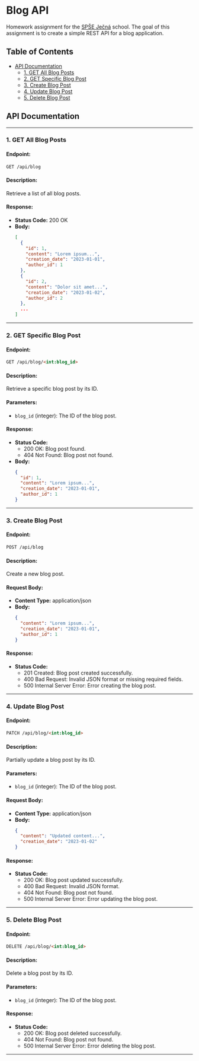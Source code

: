 # Blog API
Homework assignment for the [SPŠE Ječná](https://www.spsejecna.cz/) school.
The goal of this assignment is to create a simple REST API for a blog application.


## Table of Contents

  - [API Documentation](#api-documentation)
    - [1. GET All Blog Posts](#1-get-all-blog-posts)
    - [2. GET Specific Blog Post](#2-get-specific-blog-post)
    - [3. Create Blog Post](#3-create-blog-post)
    - [4. Update Blog Post](#4-update-blog-post)
    - [5. Delete Blog Post](#5-delete-blog-post)


## API Documentation

---

### 1. **GET All Blog Posts**

#### Endpoint:
```markdown
GET /api/blog
```

#### Description:
Retrieve a list of all blog posts.

#### Response:
- **Status Code:** 200 OK
- **Body:**
  ```json
  [
    {
      "id": 1,
      "content": "Lorem ipsum...",
      "creation_date": "2023-01-01",
      "author_id": 1
    },
    {
      "id": 2,
      "content": "Dolor sit amet...",
      "creation_date": "2023-01-02",
      "author_id": 2
    },
    ...
  ]
  ```

---

### 2. **GET Specific Blog Post**

#### Endpoint:
```markdown
GET /api/blog/<int:blog_id>
```

#### Description:
Retrieve a specific blog post by its ID.

#### Parameters:
- `blog_id` (integer): The ID of the blog post.

#### Response:
- **Status Code:**
  - 200 OK: Blog post found.
  - 404 Not Found: Blog post not found.
- **Body:**
  ```json
  {
    "id": 1,
    "content": "Lorem ipsum...",
    "creation_date": "2023-01-01",
    "author_id": 1
  }
  ```

---

### 3. **Create Blog Post**

#### Endpoint:
```markdown
POST /api/blog
```

#### Description:
Create a new blog post.

#### Request Body:
- **Content Type:** application/json
- **Body:**
  ```json
  {
    "content": "Lorem ipsum...",
    "creation_date": "2023-01-01",
    "author_id": 1
  }
  ```

#### Response:
- **Status Code:** 
  - 201 Created: Blog post created successfully.
  - 400 Bad Request: Invalid JSON format or missing required fields.
  - 500 Internal Server Error: Error creating the blog post.

---

### 4. **Update Blog Post**

#### Endpoint:
```markdown
PATCH /api/blog/<int:blog_id>
```

#### Description:
Partially update a blog post by its ID.

#### Parameters:
- `blog_id` (integer): The ID of the blog post.

#### Request Body:
- **Content Type:** application/json
- **Body:**
  ```json
  {
    "content": "Updated content...",
    "creation_date": "2023-01-02"
  }
  ```

#### Response:
- **Status Code:**
  - 200 OK: Blog post updated successfully.
  - 400 Bad Request: Invalid JSON format.
  - 404 Not Found: Blog post not found.
  - 500 Internal Server Error: Error updating the blog post.

---

### 5. **Delete Blog Post**

#### Endpoint:
```markdown
DELETE /api/blog/<int:blog_id>
```

#### Description:
Delete a blog post by its ID.

#### Parameters:
- `blog_id` (integer): The ID of the blog post.

#### Response:
- **Status Code:**
  - 200 OK: Blog post deleted successfully.
  - 404 Not Found: Blog post not found.
  - 500 Internal Server Error: Error deleting the blog post.

---